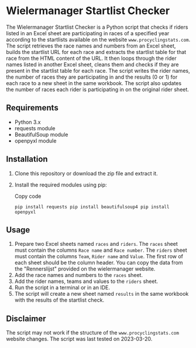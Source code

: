 Wielermanager Startlist Checker
===============================

The Wielermanager Startlist Checker is a Python script that checks if riders listed in an Excel sheet are participating in races of a specified year according to the startlists available on the website `www.procyclingstats.com`. The script retrieves the race names and numbers from an Excel sheet, builds the startlist URL for each race and extracts the startlist table for that race from the HTML content of the URL. It then loops through the rider names listed in another Excel sheet, cleans them and checks if they are present in the startlist table for each race. The script writes the rider names, the number of races they are participating in and the results (0 or 1) for each race to a new sheet in the same workbook. The script also updates the number of races each rider is participating in on the original rider sheet.

Requirements
------------

-   Python 3.x
-   requests module
-   BeautifulSoup module
-   openpyxl module

Installation
------------

1.  Clone this repository or download the zip file and extract it.

2.  Install the required modules using pip:

    Copy code

    `pip install requests
    pip install beautifulsoup4
    pip install openpyxl`

Usage
-----

1.  Prepare two Excel sheets named `races` and `riders`. The `races` sheet must contain the columns `Race name` and `Race number`. The `riders` sheet must contain the columns `Team`, `Rider name` and `Value`. The first row of each sheet should be the column header. You can copy the data from the "Rennerslijst" provided on the wielermanager website.
2.  Add the race names and numbers to the `races` sheet.
3.  Add the rider names, teams and values to the `riders` sheet.
4.  Run the script in a terminal or in an IDE.
5.  The script will create a new sheet named `results` in the same workbook with the results of the startlist check.

Disclaimer
----------

The script may not work if the structure of the `www.procyclingstats.com` website changes. The script was last tested on 2023-03-20.
